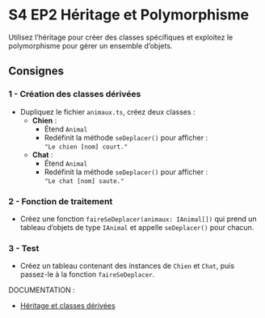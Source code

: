 # S4 EP2 Héritage et Polymorphisme

Utilisez l’héritage pour créer des classes spécifiques et exploitez le polymorphisme pour gérer un ensemble d’objets.

## Consignes

### 1 - Création des classes dérivées

- Dupliquez le fichier `animaux.ts`, créez deux classes :
  - **Chien** :
    - Étend `Animal`
    - Redéfinit la méthode `seDeplacer()` pour afficher :  
      `"Le chien [nom] court."`
  - **Chat** :
    - Étend `Animal`
    - Redéfinit la méthode `seDeplacer()` pour afficher :  
      `"Le chat [nom] saute."`

### 2 - Fonction de traitement

- Créez une fonction `faireSeDeplacer(animaux: IAnimal[])` qui prend un tableau d’objets de type `IAnimal` et appelle `seDeplacer()` pour chacun.

### 3 - Test

- Créez un tableau contenant des instances de `Chien` et `Chat`, puis passez-le à la fonction `faireSeDeplacer`.

DOCUMENTATION :

- [Héritage et classes dérivées](https://www.typescriptlang.org/docs/handbook/2/classes.html#class-heritage)
